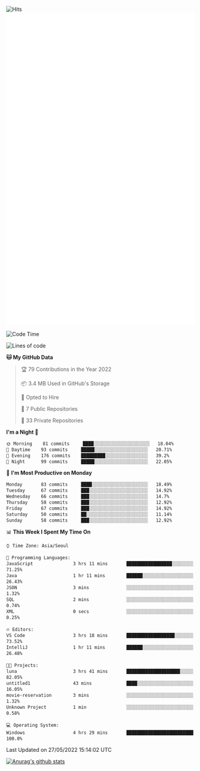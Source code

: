 ![Hits](https://hits.seeyoufarm.com/api/count/incr/badge.svg?url=https%3A%2F%2Fgithub.com%2Fkokose1234&count_bg=%2379C83D&title_bg=%23555555&icon=apple.svg&icon_color=%23E7E7E7&title=hits&edge_flat=false)
<br/>
![Metrics](https://github.com/kokose1234/kokose1234/blob/main/github-metrics.svg)

<!--START_SECTION:waka-->
![Code Time](http://img.shields.io/badge/Code%20Time-645%20hrs%2019%20mins-blue)

![Lines of code](https://img.shields.io/badge/From%20Hello%20World%20I%27ve%20Written-2%20Million%20lines%20of%20code-blue)

**🐱 My GitHub Data** 

> 🏆 79 Contributions in the Year 2022
 > 
> 📦 3.4 MB Used in GitHub's Storage 
 > 
> 💼 Opted to Hire
 > 
> 📜 7 Public Repositories 
 > 
> 🔑 33 Private Repositories  
 > 
**I'm a Night 🦉** 

```text
🌞 Morning    81 commits     ████░░░░░░░░░░░░░░░░░░░░░   18.04% 
🌆 Daytime    93 commits     █████░░░░░░░░░░░░░░░░░░░░   20.71% 
🌃 Evening    176 commits    █████████░░░░░░░░░░░░░░░░   39.2% 
🌙 Night      99 commits     █████░░░░░░░░░░░░░░░░░░░░   22.05%

```
📅 **I'm Most Productive on Monday** 

```text
Monday       83 commits     ████░░░░░░░░░░░░░░░░░░░░░   18.49% 
Tuesday      67 commits     ███░░░░░░░░░░░░░░░░░░░░░░   14.92% 
Wednesday    66 commits     ███░░░░░░░░░░░░░░░░░░░░░░   14.7% 
Thursday     58 commits     ███░░░░░░░░░░░░░░░░░░░░░░   12.92% 
Friday       67 commits     ███░░░░░░░░░░░░░░░░░░░░░░   14.92% 
Saturday     50 commits     ██░░░░░░░░░░░░░░░░░░░░░░░   11.14% 
Sunday       58 commits     ███░░░░░░░░░░░░░░░░░░░░░░   12.92%

```


📊 **This Week I Spent My Time On** 

```text
⌚︎ Time Zone: Asia/Seoul

💬 Programming Languages: 
JavaScript               3 hrs 11 mins       █████████████████░░░░░░░░   71.25% 
Java                     1 hr 11 mins        ██████░░░░░░░░░░░░░░░░░░░   26.43% 
JSON                     3 mins              ░░░░░░░░░░░░░░░░░░░░░░░░░   1.32% 
SQL                      2 mins              ░░░░░░░░░░░░░░░░░░░░░░░░░   0.74% 
XML                      0 secs              ░░░░░░░░░░░░░░░░░░░░░░░░░   0.25%

🔥 Editors: 
VS Code                  3 hrs 18 mins       ██████████████████░░░░░░░   73.52% 
IntelliJ                 1 hr 11 mins        ██████░░░░░░░░░░░░░░░░░░░   26.48%

🐱‍💻 Projects: 
luna                     3 hrs 41 mins       ████████████████████░░░░░   82.05% 
untitled1                43 mins             ████░░░░░░░░░░░░░░░░░░░░░   16.05% 
movie-reservation        3 mins              ░░░░░░░░░░░░░░░░░░░░░░░░░   1.32% 
Unknown Project          1 min               ░░░░░░░░░░░░░░░░░░░░░░░░░   0.58%

💻 Operating System: 
Windows                  4 hrs 29 mins       █████████████████████████   100.0%

```


 Last Updated on 27/05/2022 15:14:02 UTC
<!--END_SECTION:waka-->

[![Anurag's github stats](https://github-readme-stats.vercel.app/api?username=kokose1234&theme=dracula)](https://github.com/anuraghazra/github-readme-stats)



	
